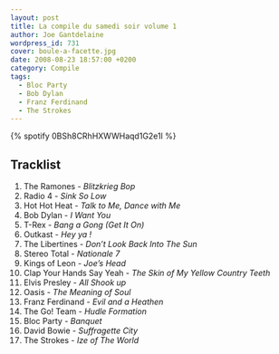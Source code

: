 ```yaml
---
layout: post
title: La compile du samedi soir volume 1
author: Joe Gantdelaine
wordpress_id: 731
cover: boule-a-facette.jpg
date: 2008-08-23 18:57:00 +0200
category: Compile
tags:
  - Bloc Party
  - Bob Dylan
  - Franz Ferdinand
  - The Strokes
---
```


{% spotify 0BSh8CRhHXWWHaqd1G2e1l %}

## Tracklist

1. The Ramones - _Blitzkrieg Bop_
1. Radio 4 - _Sink So Low_
1. Hot Hot Heat - _Talk to Me, Dance with Me_
1. Bob Dylan - _I Want You_
1. T-Rex - _Bang a Gong (Get It On)_
1. Outkast - _Hey ya !_
1. The Libertines - _Don’t Look Back Into The Sun_
1. Stereo Total - _Nationale 7_
1. Kings of Leon - _Joe’s Head_
1. Clap Your Hands Say Yeah - _The Skin of My Yellow Country Teeth_
1. Elvis Presley - _All Shook up_
1. Oasis - _The Meaning of Soul_
1. Franz Ferdinand - _Evil and a Heathen_
1. The Go! Team - _Hudle Formation_
1. Bloc Party - _Banquet_
1. David Bowie - _Suffragette City_
1. The Strokes - _Ize of The World_
